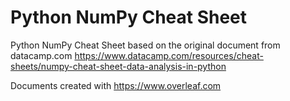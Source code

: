 # Python NumPy Cheat Sheet
 Python NumPy Cheat Sheet based on the original document from datacamp.com
 https://www.datacamp.com/resources/cheat-sheets/numpy-cheat-sheet-data-analysis-in-python

 Documents created with https://www.overleaf.com
